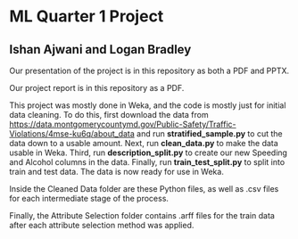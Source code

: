 # ML Quarter 1 Project
## Ishan Ajwani and Logan Bradley

Our presentation of the project is in this repository as both a PDF and PPTX.

Our project report is in this repository as a PDF.

This project was mostly done in Weka, and the code is mostly just for initial data cleaning. To do this, first download the data from https://data.montgomerycountymd.gov/Public-Safety/Traffic-Violations/4mse-ku6q/about_data and run **stratified_sample.py** to cut the data down to a usable amount. Next, run **clean_data.py** to make the data usable in Weka. Third, run **description_split.py** to create our new Speeding and Alcohol columns in the data. Finally, run **train_test_split.py** to split into train and test data. The data is now ready for use in Weka.

Inside the Cleaned Data folder are these Python files, as well as .csv files for each intermediate stage of the process.

Finally, the Attribute Selection folder contains .arff files for the train data after each attribute selection method was applied.
